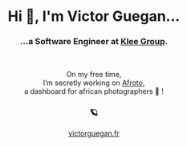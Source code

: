 <h1 align="center">Hi 👋, I'm Victor Guegan...</h1>
<h3 align="center">...a Software Engineer at <a href="https://www.kleegroup.com/">Klee Group</a>.</h3>
<br/>

<p align="center">
  On my free time, <br/> I’m secretly working on <a href="https://afroto.com/">Afroto</a>,<br/>a dashboard for african photographers 📸 !
</p>
 <h3 align="center">🪐</h3>
<p align="center"><a href="victorguegan.fr">victorguegan.fr</a</p>
